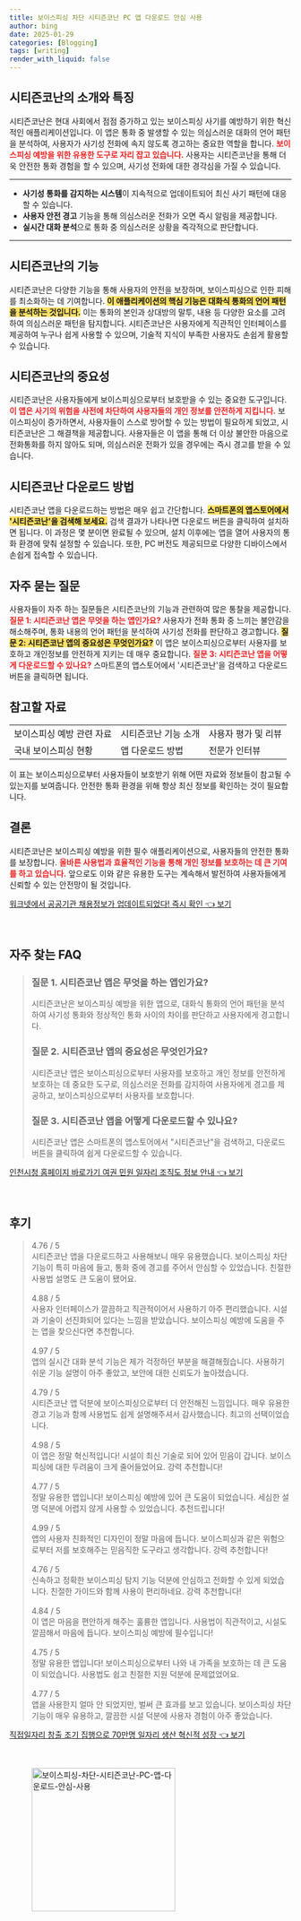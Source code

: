 ```yaml
---
title: 보이스피싱 차단 시티즌코난 PC 앱 다운로드 안심 사용
author: bing
date: 2025-01-29
categories: [Blogging]
tags: [writing]
render_with_liquid: false
---
```



<h2 id='시티즌코난의 소개와 특징'>시티즌코난의 소개와 특징</h2>

<p>시티즌코난은 현대 사회에서 점점 증가하고 있는 보이스피싱 사기를 예방하기 위한 혁신적인 애플리케이션입니다. 이 앱은 통화 중 발생할 수 있는 의심스러운 대화의 언어 패턴을 분석하여, 사용자가 사기성 전화에 속지 않도록 경고하는 중요한 역할을 합니다. <b><span style="color: #ee2323;">보이스피싱 예방을 위한 유용한 도구로 자리 잡고 있습니다.</span></b> 사용자는 시티즌코난을 통해 더욱 안전한 통화 경험을 할 수 있으며, 사기성 전화에 대한 경각심을 가질 수 있습니다.</p>

<hr />

<ul>
    <li><b>사기성 통화를 감지하는 시스템</b>이 지속적으로 업데이트되어 최신 사기 패턴에 대응할 수 있습니다.</li>
    <li><b>사용자 안전 경고</b> 기능을 통해 의심스러운 전화가 오면 즉시 알림을 제공합니다.</li>
    <li><b>실시간 대화 분석</b>으로 통화 중 의심스러운 상황을 즉각적으로 판단합니다.</li>
</ul>

<hr />

<h2 id='시티즌코난의 기능'>시티즌코난의 기능</h2>

<p>시티즌코난은 다양한 기능을 통해 사용자의 안전을 보장하며, 보이스피싱으로 인한 피해를 최소화하는 데 기여합니다. <b><span style="background-color: #ffe066;">이 애플리케이션의 핵심 기능은 대화식 통화의 언어 패턴을 분석하는 것입니다.</span></b> 이는 통화의 본인과 상대방의 말투, 내용 등 다양한 요소를 고려하여 의심스러운 패턴을 탐지합니다. 시티즌코난은 사용자에게 직관적인 인터페이스를 제공하여 누구나 쉽게 사용할 수 있으며, 기술적 지식이 부족한 사용자도 손쉽게 활용할 수 있습니다.</p>

<h2 id='시티즌코난의 중요성'>시티즌코난의 중요성</h2>

<p>시티즌코난은 사용자들에게 보이스피싱으로부터 보호받을 수 있는 중요한 도구입니다. <b><span style="color: #ee2323;">이 앱은 사기의 위험을 사전에 차단하여 사용자들의 개인 정보를 안전하게 지킵니다.</span></b> 보이스피싱이 증가하면서, 사용자들이 스스로 방어할 수 있는 방법이 필요하게 되었고, 시티즌코난은 그 해결책을 제공합니다. 사용자들은 이 앱을 통해 더 이상 불안한 마음으로 전화통화를 하지 않아도 되며, 의심스러운 전화가 있을 경우에는 즉시 경고를 받을 수 있습니다.</p>

<h2 id='시티즌코난 다운로드 방법'>시티즌코난 다운로드 방법</h2>

<p>시티즌코난 앱을 다운로드하는 방법은 매우 쉽고 간단합니다. <b><span style="background-color: #ffe066;">스마트폰의 앱스토어에서 '시티즌코난'을 검색해 보세요.</span></b> 검색 결과가 나타나면 다운로드 버튼을 클릭하여 설치하면 됩니다. 이 과정은 몇 분이면 완료될 수 있으며, 설치 이후에는 앱을 열어 사용자의 통화 환경에 맞춰 설정할 수 있습니다. 또한, PC 버전도 제공되므로 다양한 디바이스에서 손쉽게 접속할 수 있습니다.</p>

<h2 id='자주 묻는 질문'>자주 묻는 질문</h2>

<p>사용자들이 자주 하는 질문들은 시티즌코난의 기능과 관련하여 많은 통찰을 제공합니다. <b><span style="color: #ee2323;">질문 1: 시티즌코난 앱은 무엇을 하는 앱인가요?</span></b> 사용자가 전화 통화 중 느끼는 불안감을 해소해주며, 통화 내용의 언어 패턴을 분석하여 사기성 전화를 판단하고 경고합니다. <b><span style="background-color: #ffe066;">질문 2: 시티즌코난 앱의 중요성은 무엇인가요?</span></b> 이 앱은 보이스피싱으로부터 사용자를 보호하고 개인정보를 안전하게 지키는 데 매우 중요합니다. <b><span style="color: #ee2323;">질문 3: 시티즌코난 앱을 어떻게 다운로드할 수 있나요?</span></b> 스마트폰의 앱스토어에서 '시티즌코난'을 검색하고 다운로드 버튼을 클릭하면 됩니다.</p>

<h2 id='참고할 자료'>참고할 자료</h2>

<table>
    <tr>
        <td>보이스피싱 예방 관련 자료</td>
        <td>시티즌코난 기능 소개</td>
        <td>사용자 평가 및 리뷰</td>
    </tr>
    <tr>
        <td>국내 보이스피싱 현황</td>
        <td>앱 다운로드 방법</td>
        <td>전문가 인터뷰</td>
    </tr>
</table>

<p>이 표는 보이스피싱으로부터 사용자들이 보호받기 위해 어떤 자료와 정보들이 참고될 수 있는지를 보여줍니다. 안전한 통화 환경을 위해 항상 최신 정보를 확인하는 것이 필요합니다.</p>

<h2 id='결론'>결론</h2>

<p>시티즌코난은 보이스피싱 예방을 위한 필수 애플리케이션으로, 사용자들의 안전한 통화를 보장합니다. <b><span style="color: #ee2323;">올바른 사용법과 효율적인 기능을 통해 개인 정보를 보호하는 데 큰 기여를 하고 있습니다.</span></b> 앞으로도 이와 같은 유용한 도구는 계속해서 발전하여 사용자들에게 신뢰할 수 있는 안전망이 될 것입니다.</p>


<p><a class="click-button" title="워크넷에서 공공기관 채용정보가 업데이트되었다! 즉시 확인" href="https://adkhouse.github.io/posts/%EC%9B%8C%ED%81%AC%EB%84%B7%EC%97%90%EC%84%9C-%EA%B3%B5%EA%B3%B5%EA%B8%B0%EA%B4%80-%EC%B1%84%EC%9A%A9%EC%A0%95%EB%B3%B4%EA%B0%80-%EC%97%85%EB%8D%B0%EC%9D%B4%ED%8A%B8%EB%90%98%EC%97%88%EB%8B%A4!-%EC%A6%89%EC%8B%9C-%ED%99%95%EC%9D%B8/" rel="dofollow">워크넷에서 공공기관 채용정보가 업데이트되었다! 즉시 확인 👈 보기</a></p><br>
<h2 id='자주_찾는_FAQ'>자주 찾는 FAQ</h2>
<div itemscope="" itemtype="https://schema.org/FAQPage"> 
<blockquote> 
<div itemscope="" itemprop="mainEntity" itemtype="https://schema.org/Question"> 
<h3 itemprop="name">질문 1. 시티즌코난 앱은 무엇을 하는 앱인가요?</h3> 
<div itemscope="" itemprop="acceptedAnswer" itemtype="https://schema.org/Answer"> 
<span itemprop="text"> 
<p>시티즌코난은 보이스피싱 예방을 위한 앱으로, 대화식 통화의 언어 패턴을 분석하여 사기성 통화와 정상적인 통화 사이의 차이를 판단하고 사용자에게 경고합니다.</p> 
</span> 
</div> 
</div> 
<div itemscope="" itemprop="mainEntity" itemtype="https://schema.org/Question"> 
<h3 itemprop="name">질문 2. 시티즌코난 앱의 중요성은 무엇인가요?</h3> 
<div itemscope="" itemprop="acceptedAnswer" itemtype="https://schema.org/Answer"> 
<span itemprop="text"> 
<p>시티즌코난 앱은 보이스피싱으로부터 사용자를 보호하고 개인 정보를 안전하게 보호하는 데 중요한 도구로, 의심스러운 전화를 감지하여 사용자에게 경고를 제공하고, 보이스피싱으로부터 사용자를 보호합니다.</p> 
</span> 
</div> 
</div> 
<div itemscope="" itemprop="mainEntity" itemtype="https://schema.org/Question"> 
<h3 itemprop="name">질문 3. 시티즌코난 앱을 어떻게 다운로드할 수 있나요?</h3> 
<div itemscope="" itemprop="acceptedAnswer" itemtype="https://schema.org/Answer"> 
<span itemprop="text"> 
<p>시티즌코난 앱은 스마트폰의 앱스토어에서 "시티즌코난"을 검색하고, 다운로드 버튼을 클릭하여 쉽게 다운로드할 수 있습니다.</p> 
</span> 
</div> 
</div> 
</blockquote> 
</div>
<p><a class="click-button" title="인천시청 홈페이지 바로가기 여권 민원 일자리 조직도 정보 안내" href="https://adkhouse.github.io/posts/%EC%9D%B8%EC%B2%9C%EC%8B%9C%EC%B2%AD-%ED%99%88%ED%8E%98%EC%9D%B4%EC%A7%80-%EB%B0%94%EB%A1%9C%EA%B0%80%EA%B8%B0-%EC%97%AC%EA%B6%8C-%EB%AF%BC%EC%9B%90-%EC%9D%BC%EC%9E%90%EB%A6%AC-%EC%A1%B0%EC%A7%81%EB%8F%84-%EC%A0%95%EB%B3%B4-%EC%95%88%EB%82%B4/" rel="dofollow">인천시청 홈페이지 바로가기 여권 민원 일자리 조직도 정보 안내 👈 보기</a></p><br>
<h2 id='후기'>후기</h2>
<div itemscope itemtype="https://schema.org/Product">
  <blockquote>
  <div itemprop="review" itemscope itemtype="https://schema.org/Review">
      <div itemprop="reviewRating" itemscope itemtype="https://schema.org/Rating"> <span itemprop="ratingValue">4.76</span> / <span itemprop="bestRating">5</span> </div>
      <span itemprop="reviewBody">시티즌코난 앱을 다운로드하고 사용해보니 매우 유용했습니다. 보이스피싱 차단 기능이 특히 마음에 들고, 통화 중에 경고를 주어서 안심할 수 있었습니다. 친절한 사용법 설명도 큰 도움이 됐어요.</span>
  </div>
  <br>
  <div itemprop="review" itemscope itemtype="https://schema.org/Review">
      <div itemprop="reviewRating" itemscope itemtype="https://schema.org/Rating"> <span itemprop="ratingValue">4.88</span> / <span itemprop="bestRating">5</span> </div>
      <span itemprop="reviewBody">사용자 인터페이스가 깔끔하고 직관적이어서 사용하기 아주 편리했습니다. 시설과 기술이 선진화되어 있다는 느낌을 받았습니다. 보이스피싱 예방에 도움을 주는 앱을 찾으신다면 추천합니다.</span>
  </div>
  <br>
  <div itemprop="review" itemscope itemtype="https://schema.org/Review">
      <div itemprop="reviewRating" itemscope itemtype="https://schema.org/Rating"> <span itemprop="ratingValue">4.97</span> / <span itemprop="bestRating">5</span> </div>
      <span itemprop="reviewBody">앱의 실시간 대화 분석 기능은 제가 걱정하던 부분을 해결해줬습니다. 사용하기 쉬운 기능 설명이 아주 좋았고, 보안에 대한 신뢰도가 높아졌습니다.</span>
  </div>
  <br>
  <div itemprop="review" itemscope itemtype="https://schema.org/Review">
      <div itemprop="reviewRating" itemscope itemtype="https://schema.org/Rating"> <span itemprop="ratingValue">4.79</span> / <span itemprop="bestRating">5</span> </div>
      <span itemprop="reviewBody">시티즌코난 앱 덕분에 보이스피싱으로부터 더 안전해진 느낌입니다. 매우 유용한 경고 기능과 함께 사용법도 쉽게 설명해주셔서 감사했습니다. 최고의 선택이었습니다.</span>
  </div>
  <br>
  <div itemprop="review" itemscope itemtype="https://schema.org/Review">
      <div itemprop="reviewRating" itemscope itemtype="https://schema.org/Rating"> <span itemprop="ratingValue">4.98</span> / <span itemprop="bestRating">5</span> </div>
      <span itemprop="reviewBody">이 앱은 정말 혁신적입니다! 시설이 최신 기술로 되어 있어 믿음이 갑니다. 보이스피싱에 대한 두려움이 크게 줄어들었어요. 강력 추천합니다!</span>
  </div>
  <br>
  <div itemprop="review" itemscope itemtype="https://schema.org/Review">
      <div itemprop="reviewRating" itemscope itemtype="https://schema.org/Rating"> <span itemprop="ratingValue">4.77</span> / <span itemprop="bestRating">5</span> </div>
      <span itemprop="reviewBody">정말 유용한 앱입니다! 보이스피싱 예방에 있어 큰 도움이 되었습니다. 세심한 설명 덕분에 어렵지 않게 사용할 수 있었습니다. 추천드립니다!</span>
  </div>
  <br>
  <div itemprop="review" itemscope itemtype="https://schema.org/Review">
      <div itemprop="reviewRating" itemscope itemtype="https://schema.org/Rating"> <span itemprop="ratingValue">4.99</span> / <span itemprop="bestRating">5</span> </div>
      <span itemprop="reviewBody">앱의 사용자 친화적인 디자인이 정말 마음에 듭니다. 보이스피싱과 같은 위험으로부터 저를 보호해주는 믿음직한 도구라고 생각합니다. 강력 추천합니다!</span>
  </div>
  <br>
  <div itemprop="review" itemscope itemtype="https://schema.org/Review">
      <div itemprop="reviewRating" itemscope itemtype="https://schema.org/Rating"> <span itemprop="ratingValue">4.76</span> / <span itemprop="bestRating">5</span> </div>
      <span itemprop="reviewBody">신속하고 정확한 보이스피싱 탐지 기능 덕분에 안심하고 전화할 수 있게 되었습니다. 친절한 가이드와 함께 사용이 편리하네요. 강력 추천합니다!</span>
  </div>
  <br>
  <div itemprop="review" itemscope itemtype="https://schema.org/Review">
      <div itemprop="reviewRating" itemscope itemtype="https://schema.org/Rating"> <span itemprop="ratingValue">4.84</span> / <span itemprop="bestRating">5</span> </div>
      <span itemprop="reviewBody">이 앱은 마음을 편안하게 해주는 훌륭한 앱입니다. 사용법이 직관적이고, 시설도 깔끔해서 마음에 듭니다. 보이스피싱 예방에 필수입니다!</span>
  </div>
  <br>
  <div itemprop="review" itemscope itemtype="https://schema.org/Review">
      <div itemprop="reviewRating" itemscope itemtype="https://schema.org/Rating"> <span itemprop="ratingValue">4.75</span> / <span itemprop="bestRating">5</span> </div>
      <span itemprop="reviewBody">정말 유용한 앱입니다! 보이스피싱으로부터 나와 내 가족을 보호하는 데 큰 도움이 되었습니다. 사용법도 쉽고 친절한 지원 덕분에 문제없었어요.</span>
  </div>
  <br>
  <div itemprop="review" itemscope itemtype="https://schema.org/Review">
      <div itemprop="reviewRating" itemscope itemtype="https://schema.org/Rating"> <span itemprop="ratingValue">4.77</span> / <span itemprop="bestRating">5</span> </div>
      <span itemprop="reviewBody">앱을 사용한지 얼마 안 되었지만, 벌써 큰 효과를 보고 있습니다. 보이스피싱 차단 기능이 매우 유용하고, 깔끔한 시설 덕분에 사용자 경험이 아주 좋았습니다.</span>
  </div>
  </blockquote>
</div>
<p><a class="click-button" title="직접일자리 창출 조기 집행으로 70만명 일자리 생산 혁신적 성장" href="https://adkhouse.github.io/posts/%EC%A7%81%EC%A0%91%EC%9D%BC%EC%9E%90%EB%A6%AC-%EC%B0%BD%EC%B6%9C-%EC%A1%B0%EA%B8%B0-%EC%A7%91%ED%96%89%EC%9C%BC%EB%A1%9C-70%EB%A7%8C%EB%AA%85-%EC%9D%BC%EC%9E%90%EB%A6%AC-%EC%83%9D%EC%82%B0-%ED%98%81%EC%8B%A0%EC%A0%81-%EC%84%B1%EC%9E%A5/" rel="dofollow">직접일자리 창출 조기 집행으로 70만명 일자리 생산 혁신적 성장 👈 보기</a></p><br>
<figure class="image"><img src="https://adkhouse.github.io/assets/img/thumbnail/보이스피싱-차단-시티즌코난-PC-앱-다운로드-안심-사용.webp" alt="보이스피싱-차단-시티즌코난-PC-앱-다운로드-안심-사용" width="256" height="256"></figure>